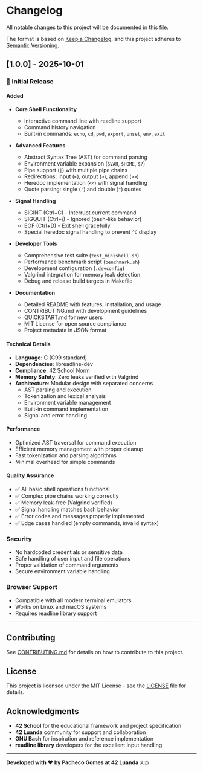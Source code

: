 # Changelog

All notable changes to this project will be documented in this file.

The format is based on [Keep a Changelog](https://keepachangelog.com/en/1.0.0/),
and this project adheres to [Semantic Versioning](https://semver.org/spec/v2.0.0.html).

## [1.0.0] - 2025-10-01

### 🎉 Initial Release

#### Added
- **Core Shell Functionality**
  - Interactive command line with readline support
  - Command history navigation
  - Built-in commands: `echo`, `cd`, `pwd`, `export`, `unset`, `env`, `exit`
  
- **Advanced Features**
  - Abstract Syntax Tree (AST) for command parsing
  - Environment variable expansion (`$VAR`, `$HOME`, `$?`)
  - Pipe support (`|`) with multiple pipe chains
  - Redirections: input (`<`), output (`>`), append (`>>`)
  - Heredoc implementation (`<<`) with signal handling
  - Quote parsing: single (`'`) and double (`"`) quotes
  
- **Signal Handling**
  - SIGINT (Ctrl+C) - Interrupt current command
  - SIGQUIT (Ctrl+\\) - Ignored (bash-like behavior)
  - EOF (Ctrl+D) - Exit shell gracefully
  - Special heredoc signal handling to prevent `^C` display
  
- **Developer Tools**
  - Comprehensive test suite (`test_minishell.sh`)
  - Performance benchmark script (`benchmark.sh`)
  - Development configuration (`.devconfig`)
  - Valgrind integration for memory leak detection
  - Debug and release build targets in Makefile
  
- **Documentation**
  - Detailed README with features, installation, and usage
  - CONTRIBUTING.md with development guidelines
  - QUICKSTART.md for new users
  - MIT License for open source compliance
  - Project metadata in JSON format

#### Technical Details
- **Language**: C (C99 standard)
- **Dependencies**: libreadline-dev
- **Compliance**: 42 School Norm
- **Memory Safety**: Zero leaks verified with Valgrind
- **Architecture**: Modular design with separated concerns
  - AST parsing and execution
  - Tokenization and lexical analysis
  - Environment variable management
  - Built-in command implementation
  - Signal and error handling

#### Performance
- Optimized AST traversal for command execution
- Efficient memory management with proper cleanup
- Fast tokenization and parsing algorithms
- Minimal overhead for simple commands

#### Quality Assurance
- ✅ All basic shell operations functional
- ✅ Complex pipe chains working correctly
- ✅ Memory leak-free (Valgrind verified)
- ✅ Signal handling matches bash behavior
- ✅ Error codes and messages properly implemented
- ✅ Edge cases handled (empty commands, invalid syntax)

### Security
- No hardcoded credentials or sensitive data
- Safe handling of user input and file operations
- Proper validation of command arguments
- Secure environment variable handling

### Browser Support
- Compatible with all modern terminal emulators
- Works on Linux and macOS systems
- Requires readline library support

---

## Contributing

See [CONTRIBUTING.md](CONTRIBUTING.md) for details on how to contribute to this project.

## License

This project is licensed under the MIT License - see the [LICENSE](LICENSE) file for details.

## Acknowledgments

- **42 School** for the educational framework and project specification
- **42 Luanda** community for support and collaboration
- **GNU Bash** for inspiration and reference implementation
- **readline library** developers for the excellent input handling

---

**Developed with ❤️ by Pacheco Gomes at 42 Luanda** 🇦🇴